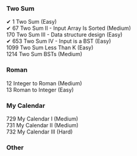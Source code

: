 ### Two Sum
&#10004; 1 Two Sum (Easy) <br/>
&#10004; 67 Two Sum II - Input Array Is Sorted (Medium) <br/>
170 Two Sum III - Data structure design (Easy)<br/>
&#10004; 653 Two Sum IV - Input is a BST (Easy)<br/>
1099 Two Sum Less Than K (Easy)<br/>
1214 Two Sum BSTs (Medium)

### Roman
12 Integer to Roman (Medium)<br/>
13 Roman to Integer (Easy)

### My Calendar
729 My Calendar I (Medium)<br/>
731 My Calendar II (Medium)<br/>
732 My Calendar III (Hard)

### Other
